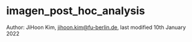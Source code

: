 # imagen_post_hoc_analysis
Author: JiHoon Kim, <jihoon.kim@fu-berlin.de>, last modified 10th January 2022


